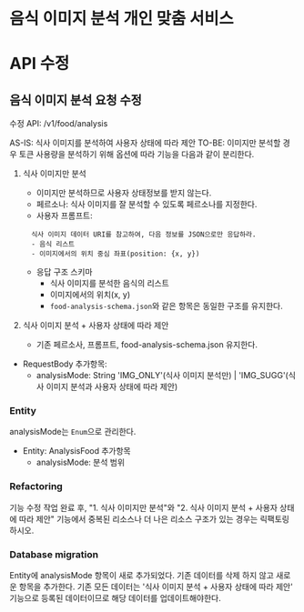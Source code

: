 # 음식 이미지 분석 개인 맞춤 서비스

# API 수정

## 음식 이미지 분석 요청 수정

수정 API: /v1/food/analysis

AS-IS: 식사 이미지를 분석하여 사용자 상태에 따라 제안
TO-BE: 이미지만 분석할 경우 토큰 사용량을 분석하기 위해 옵션에 따라 기능을 다음과 같이 분리한다.

1. 식사 이미지만 분석
   - 이미지만 분석하므로 사용자 상태정보를 받지 않는다.
   - 페르소나: 식사 이미지를 잘 분석할 수 있도록 페르소나를 지정한다.
   - 사용자 프롬프트:
   ```
     식사 이미지 데이터 URI를 참고하여, 다음 정보를 JSON으로만 응답하라.
     - 음식 리스트
     - 이미지에서의 위치 중심 좌표(position: {x, y})
   ```
   - 응답 구조 스키마
     - 식사 이미지를 분석한 음식의 리스트
     - 이미지에서의 위치(x, y)
     - `food-analysis-schema.json`와 같은 항목은 동일한 구조를 유지한다.

2. 식사 이미지 분석 + 사용자 상태에 따라 제안
     - 기존 페르소사, 프롬프트, food-analysis-schema.json 유지한다. 

- RequestBody 추가항목:
  - analysisMode: String 'IMG_ONLY'(식사 이미지 분석만) | 'IMG_SUGG'(식사 이미지 분석과 사용자 상태에 따라 제안)

### Entity

analysisMode는 `Enum`으로 관리한다.

- Entity: AnalysisFood 추가항목
  - analysisMode: 분석 범위

### Refactoring

기능 수정 작업 완료 후, "1. 식사 이미지만 분석"와 "2. 식사 이미지 분석 + 사용자 상태에 따라 제안" 기능에서 중복된 리소스나 더 나은 리소스 구조가 있는 경우는 릭팩토링 하시오.

### Database migration

Entity에 analysisMode 항목이 새로 추가되었다.
기존 데이터를 삭제 하지 않고 새로운 항목을 추가한다.
기존 모든 데이터는 '식사 이미지 분석 + 사용자 상태에 따라 제안' 기능으로 등록된 데이터이므로 해당 데이터를 업데이트해야한다.
